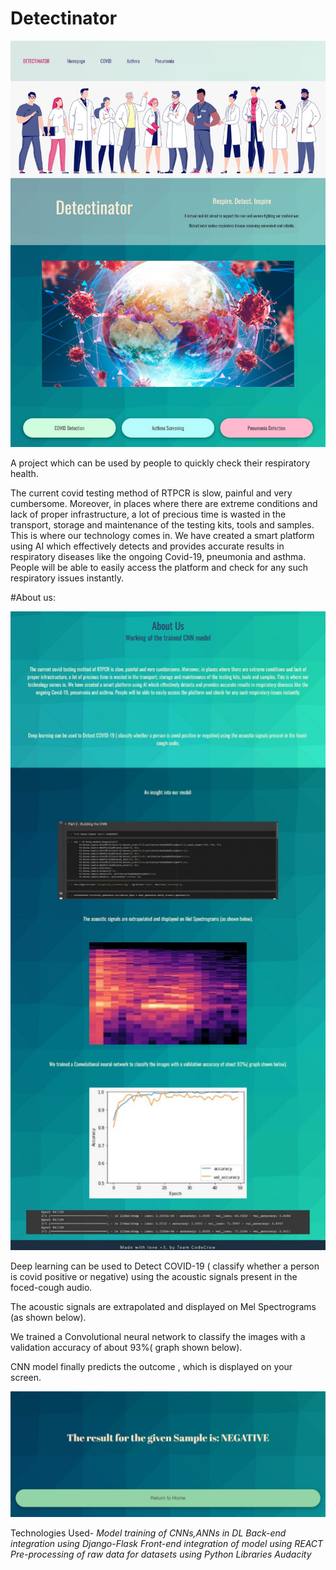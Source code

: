 
# Detectinator
![](https://github.com/IamSinha27/De-tectinator/blob/main/WhatsApp%20Image%202022-03-13%20at%2011.07.52%20AM.jpeg)

A project which can be used by people to quickly check their respiratory health.

The current covid testing method of RTPCR is slow, painful and very cumbersome. Moreover, in places where there are extreme conditions and lack of proper infrastructure, a lot of precious time is wasted in the transport, storage and maintenance of the testing kits, tools and samples.
This is where our technology comes in. We have created a smart platform using AI which effectively detects and provides accurate results in respiratory diseases like the ongoing Covid-19, pneumonia and asthma. 
People will be able to easily access the platform and check for any such respiratory issues instantly.

#About us:

![](https://github.com/IamSinha27/De-tectinator/blob/main/WhatsApp%20Image%202022-03-13%20at%2011.08.37%20AM.jpeg)

Deep learning can be used to Detect COVID-19 ( classify whether a person is covid positive or negative) using the acoustic signals present in the foced-cough audio.

The acoustic signals are extrapolated and displayed on Mel Spectrograms (as shown below).

We trained a Convolutional neural network to classify the images with a validation accuracy of about 93%( graph shown below).

CNN model finally predicts the outcome , which is displayed on your screen.

![](https://github.com/IamSinha27/De-tectinator/blob/main/WhatsApp%20Image%202022-03-13%20at%2011.08.35%20AM.jpeg)

Technologies Used-
*Model training of CNNs,ANNs in DL* 
*Back-end integration using Django-Flask*
*Front-end integration of model using REACT* 
*Pre-processing of raw data for datasets using Python Libraries*
*Audacity* 

